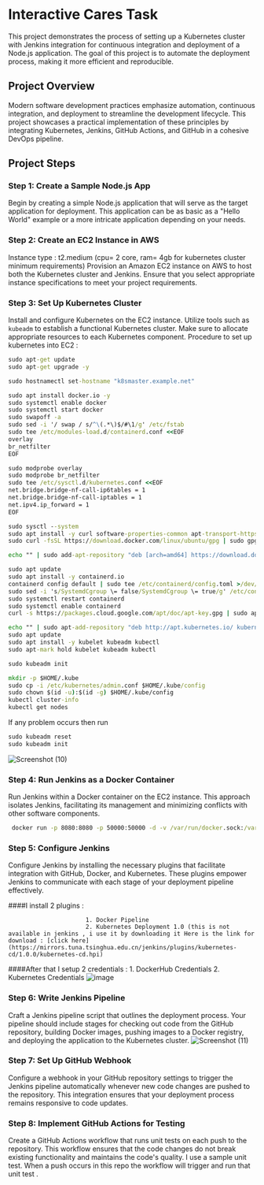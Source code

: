 # Interactive Cares Task

This project demonstrates the process of setting up a Kubernetes cluster with Jenkins integration for continuous integration and deployment of a Node.js application. The goal of this project is to automate the deployment process, making it more efficient and reproducible.

## Project Overview

Modern software development practices emphasize automation, continuous integration, and deployment to streamline the development lifecycle. This project showcases a practical implementation of these principles by integrating Kubernetes, Jenkins, GitHub Actions, and GitHub in a cohesive DevOps pipeline.

## Project Steps

### Step 1: Create a Sample Node.js App

Begin by creating a simple Node.js application that will serve as the target application for deployment. This application can be as basic as a "Hello World" example or a more intricate application depending on your needs.

### Step 2: Create an EC2 Instance in AWS

Instance type : t2.medium (cpu= 2 core, ram= 4gb for kubernetes cluster minimum requirements)
Provision an Amazon EC2 instance on AWS to host both the Kubernetes cluster and Jenkins. Ensure that you select appropriate instance specifications to meet your project requirements.

### Step 3: Set Up Kubernetes Cluster

Install and configure Kubernetes on the EC2 instance. Utilize tools such as `kubeadm` to establish a functional Kubernetes cluster. Make sure to allocate appropriate resources to each Kubernetes component.
Procedure to set up kubernetes into EC2 : 
```cmd
sudo apt-get update
sudo apt-get upgrade -y
```
```cmd
sudo hostnamectl set-hostname "k8smaster.example.net"
```
```cmd
sudo apt install docker.io -y
sudo systemctl enable docker
sudo systemctl start docker
sudo swapoff -a
sudo sed -i '/ swap / s/^\(.*\)$/#\1/g' /etc/fstab
sudo tee /etc/modules-load.d/containerd.conf <<EOF
overlay
br_netfilter
EOF
```
```cmd
sudo modprobe overlay
sudo modprobe br_netfilter
sudo tee /etc/sysctl.d/kubernetes.conf <<EOF
net.bridge.bridge-nf-call-ip6tables = 1
net.bridge.bridge-nf-call-iptables = 1
net.ipv4.ip_forward = 1
EOF
```
```cmd
sudo sysctl --system
sudo apt install -y curl software-properties-common apt-transport-https ca-certificates
sudo curl -fsSL https://download.docker.com/linux/ubuntu/gpg | sudo gpg --dearmour -o /etc/apt/trusted.gpg.d/docker.gpg
```
```cmd
echo "" | sudo add-apt-repository "deb [arch=amd64] https://download.docker.com/linux/ubuntu $(lsb_release -cs) stable"
```

```cmd
sudo apt update
sudo apt install -y containerd.io
containerd config default | sudo tee /etc/containerd/config.toml >/dev/null 2>&1
sudo sed -i 's/SystemdCgroup \= false/SystemdCgroup \= true/g' /etc/containerd/config.toml
sudo systemctl restart containerd
sudo systemctl enable containerd
curl -s https://packages.cloud.google.com/apt/doc/apt-key.gpg | sudo apt-key add -
```
```cmd
echo "" | sudo apt-add-repository "deb http://apt.kubernetes.io/ kubernetes-xenial main"
sudo apt update
sudo apt install -y kubelet kubeadm kubectl
sudo apt-mark hold kubelet kubeadm kubectl
```
```cmd
sudo kubeadm init
```
```cmd
mkdir -p $HOME/.kube
sudo cp -i /etc/kubernetes/admin.conf $HOME/.kube/config
sudo chown $(id -u):$(id -g) $HOME/.kube/config
kubectl cluster-info
kubectl get nodes
```

If any problem occurs then run 
```cmd
sudo kubeadm reset
sudo kubeadm init
```

![Screenshot (10)](https://github.com/Mahtabhj/Interactive-cares-task/assets/48786676/3f2c0837-e3d5-4b41-90b9-ad6a26cace8e)


### Step 4: Run Jenkins as a Docker Container

Run Jenkins within a Docker container on the EC2 instance. This approach isolates Jenkins, facilitating its management and minimizing conflicts with other software components.

```cmd
 docker run -p 8080:8080 -p 50000:50000 -d -v /var/run/docker.sock:/var/run/docker.sock -v jenkins_home:/var/jenkins_home jenkins/jenkins:lts
```

### Step 5: Configure Jenkins

Configure Jenkins by installing the necessary plugins that facilitate integration with GitHub, Docker, and Kubernetes. These plugins empower Jenkins to communicate with each stage of your deployment pipeline effectively.

####I install 2 plugins : 

                          1. Docker Pipeline
                          2. Kubernetes Deployment 1.0 (this is not available in jenkins , i use it by downloading it Here is the link for download : [click here](https://mirrors.tuna.tsinghua.edu.cn/jenkins/plugins/kubernetes-cd/1.0.0/kubernetes-cd.hpi) 
                          

####After that I setup 2 credentials :
                                   1. DockerHub Credentials
                                   2. Kubernetes Credentials
![image](https://github.com/Mahtabhj/Interactive-cares-task/assets/48786676/ffe1962b-2d3e-4ed1-a0d9-b70cf29f3ebf)

### Step 6: Write Jenkins Pipeline

Craft a Jenkins pipeline script that outlines the deployment process. Your pipeline should include stages for checking out code from the GitHub repository, building Docker images, pushing images to a Docker registry, and deploying the application to the Kubernetes cluster.
![Screenshot (11)](https://github.com/Mahtabhj/Interactive-cares-task/assets/48786676/1dc9a772-8157-4464-a1cc-617cdb98bd93)


### Step 7: Set Up GitHub Webhook

Configure a webhook in your GitHub repository settings to trigger the Jenkins pipeline automatically whenever new code changes are pushed to the repository. This integration ensures that your deployment process remains responsive to code updates.

### Step 8: Implement GitHub Actions for Testing

Create a GitHub Actions workflow that runs unit tests on each push to the repository. This workflow ensures that the code changes do not break existing functionality and maintains the code's quality. I use a sample unit test. When a push occurs in this repo the workflow will trigger and run that unit test .



